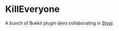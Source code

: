 KillEveryone
============
A bunch of Bukkit plugin devs collaborating in [Stypi](https://www.stypi.com/).

 